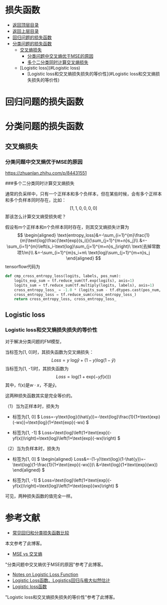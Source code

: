 # 损失函数

* [返回顶层目录](../../../README.md)
* [返回上层目录](../tips.md)
* [回归问题的损失函数](#回归问题的损失函数)
* [分类问题的损失函数](#分类问题的损失函数)
  * [交叉熵损失](#交叉熵损失)
    * [分类问题中交叉熵优于MSE的原因](#分类问题中交叉熵优于MSE的原因)
    * [多个二分类同时计算交叉熵损失](#多个二分类同时计算交叉熵损失)
  * [Logistic loss](#Logistic loss)
    * [Logistic loss和交叉熵损失损失的等价性](#Logistic loss和交叉熵损失损失的等价性)



# 回归问题的损失函数



# 分类问题的损失函数



## 交叉熵损失



### 分类问题中交叉熵优于MSE的原因

<https://zhuanlan.zhihu.com/p/84431551>



###多个二分类同时计算交叉熵损失

通常的负采样中，只有一个正样本和多个负样本，但在某些时候，会有多个正样本和多个负样本同时存在，比如：
$$
[1, 1, 0, 0, 0, 0]
$$
那该怎么计算交叉熵受损失呢？

假设有m个正样本和n个负样本同时存在，则其交叉熵损失计算为
$$
\begin{aligned}
\text{entropy_loss}&=-\sum_{i=1}^{m}\frac{1}{m}\text{log}\frac{\text{exp}(s_i)}{\sum_{j=1}^{m+n}s_j}\\
&=-\sum_{i=1}^{m}\left(s_i-\text{log}\sum_{j=1}^{m+n}s_j\right)\ \text{去掉常数项1/m}\\
&=-\sum_{i=1}^{m}s_i+m\ \text{log}\sum_{j=1}^{m+n}s_j
\end{aligned}
$$
tensorflow代码为

```python
def cmp_cross_entropy_loss(logits, labels, pos_num):
    logits_exp_sum = tf.reduce_sum(tf.exp(logits), axis=1)
    logits_sum = tf.reduce_sum(tf.multiply(logits, labels), axis=1) 
    cross_entropy_loss_ = -1.0 * (logits_sum - tf.dtypes.cast(pos_num, tf.float32) * tf.math.log(logits_exp_sum))
    cross_entropy_loss = tf.reduce_sum(cross_entropy_loss_) 
    return cross_entropy_loss, cross_entropy_loss_
```



## Logistic loss

### Logistic loss和交叉熵损失损失的等价性

对于解决分类问题的FM模型，

当标签为[1, 0]时，其损失函数为交叉熵损失：
$$
Loss=y\ \text{log} \hat{y}+(1-y)\text{log}(1-\hat{y})
$$
当标签为[1, -1]时，其损失函数为
$$
Loss=\text{log}\left(1+\text{exp}(-yf(x))\right)
$$
其中，f(x)是$w\cdot x$，不是$\hat{y}$。

这两种损失函数其实是完全等价的。

（1）当为正样本时，损失为

- 标签为[1, 0]
  $
  Loss=-y\text{log}(\hat{y})=-\text{log}\frac{1}{1+\text{exp}(-wx)}=\text{log}(1+\text{exp}(-wx)
  $

- 标签为[1, -1]
  $
  Loss=\text{log}\left(1+\text{exp}(-yf(x))\right)=\text{log}\left(1+\text{exp}(-wx)\right)
  $




（2）当为负样本时，损失为

- 标签为[1, 0]
  $
  \begin{aligned}
  Loss&=-(1-y)\text{log}(1-\hat{y})=-\text{log}(1-\frac{1}{1+\text{exp}(-wx)})\\
  &=\text{log}(1+\text{exp}(wx))
  \end{aligned}
  $

- 标签为[1, -1]
  $
  Loss=\text{log}\left(1+\text{exp}(-yf(x))\right)=\text{log}\left(1+\text{exp}(wx)\right)
  $




可见，两种损失函数的值完全一样。























# 参考文献

* [常见回归和分类损失函数比较](https://zhuanlan.zhihu.com/p/36431289)

本文参考了此博客。

* [MSE vs 交叉熵](https://zhuanlan.zhihu.com/p/84431551)

"分类问题中交叉熵优于MSE的原因"参考了此博客。

* [Notes on Logistic Loss Function](http://www.hongliangjie.com/wp-content/uploads/2011/10/logistic.pdf)
* [Logistic Loss函数、Logistics回归与极大似然估计](https://www.zybuluo.com/frank-shaw/note/143260)
* [Logistic loss函数](https://buracagyang.github.io/2019/05/29/logistic-loss-function/)

"Logistic loss和交叉熵损失损失的等价性"参考了此博客。
